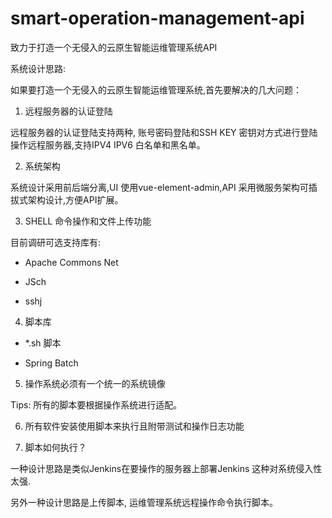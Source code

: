 # smart-operation-management-api
致力于打造一个无侵入的云原生智能运维管理系统API

系统设计思路:

如果要打造一个无侵入的云原生智能运维管理系统,首先要解决的几大问题：

1. 远程服务器的认证登陆

远程服务器的认证登陆支持两种, 账号密码登陆和SSH KEY 密钥对方式进行登陆操作远程服务器,支持IPV4 IPV6 白名单和黑名单。

2. 系统架构

系统设计采用前后端分离,UI 使用vue-element-admin,API 采用微服务架构可插拔式架构设计,方便API扩展。

3. SHELL 命令操作和文件上传功能

目前调研可选支持库有:

- Apache Commons Net

- JSch

- sshj

4. 脚本库

- *.sh 脚本

- Spring Batch

5. 操作系统必须有一个统一的系统镜像

Tips: 所有的脚本要根据操作系统进行适配。

6. 所有软件安装使用脚本来执行且附带测试和操作日志功能

7. 脚本如何执行？

一种设计思路是类似Jenkins在要操作的服务器上部署Jenkins 这种对系统侵入性太强.

另外一种设计思路是上传脚本, 运维管理系统远程操作命令执行脚本。
